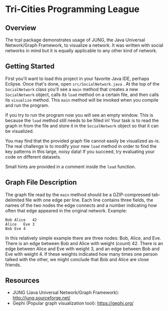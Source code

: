 Tri-Cities Programming League
=============================

Overview
--------

The tcpl package demonstrates usage of JUNG, the Java Universal Network/Graph Framework, to visualize a network.  It was written with social networks in mind but it is equally applicable to any other kind of network.

Getting Started
---------------

First you'll want to load this project in your favorite Java IDE, perhaps Eclipse.  Once that's done, open `src/SocialNetwork.java` .  At the top of the `SocialNetwork` class you'll see a `main` method that creates a new `SocialNetwork` object, calls its `load` method on a certain file, and then calls its `visualize` method.  This `main` method will be invoked when you compile and run the program.

If you try to run the program now you will see an empty window.  This is because the `load` method still needs to be filled in!  Your task is to read the graph in from the file and store it in the `SocialNetwork` object so that it can be visualized.

You may find that the provided graph file cannot easily be visualized as-is.  The real challenge is to modify your new `load` method in order to find the key patterns in this large, noisy data!  If you succeed, try evaluating your code on different datasets.

Small hints are provided in a comment inside the `load` function.

Graph File Description
----------------------

The graph file read by the `main` method should be a GZIP-compressed tab-delimited file with one edge per line.  Each line contains three fields, the names of the two nodes the edge connects and a number indicating how often that edge appeared in the original network.  Example:

    Bob	Alice	42
    Alice	Eve	3
    Bob	Eve	4

In this relatively simple example there are three nodes: Bob, Alice, and Eve.  There is an edge between Bob and Alice with weight (count) 42.  There is an edge between Alice and Eve with weight 3, and an edge between Bob and Eve with weight 4.  If these weights indicated how many times one person talked with the other, we might conclude that Bob and Alice are close friends.

Resources
---------

* JUNG (Java Universal Network/Graph Framework): http://jung.sourceforge.net/
* Gephi (Popular graph visualization tool): https://gephi.org/
